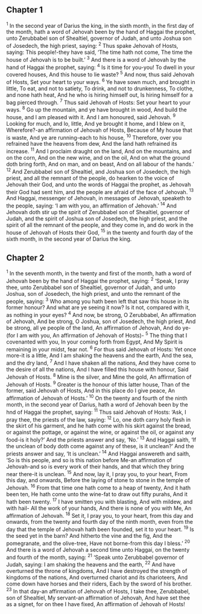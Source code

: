 ## Chapter 1

<sup>1</sup> In the second year of Darius the king, in the sixth month, in the first day of the month, hath a word of Jehovah been by the hand of Haggai the prophet, unto Zerubbabel son of Shealtiel, governor of Judah, and unto Joshua son of Josedech, the high priest, saying:
<sup>2</sup> Thus spake Jehovah of Hosts, saying: This people!-they have said, ‘The time hath not come, The time the house of Jehovah is to be built.’
<sup>3</sup> And there is a word of Jehovah by the hand of Haggai the prophet, saying:
<sup>4</sup> Is it time for you-you! To dwell in your covered houses, And this house to lie waste?
<sup>5</sup> And now, thus said Jehovah of Hosts, Set your heart to your ways.
<sup>6</sup> Ye have sown much, and brought in little, To eat, and not to satiety, To drink, and not to drunkenness, To clothe, and none hath heat, And he who is hiring himself out, Is hiring himself for a bag pierced through.
<sup>7</sup> Thus said Jehovah of Hosts: Set your heart to your ways.
<sup>8</sup> Go up the mountain, and ye have brought in wood, And build the house, and I am pleased with it. And I am honoured, said Jehovah.
<sup>9</sup> Looking for much, and lo, little, And ye brought it home, and I blew on it, Wherefore?-an affirmation of Jehovah of Hosts, Because of My house that is waste, And ye are running-each to his house,
<sup>10</sup> Therefore, over you refrained have the heavens from dew, And the land hath refrained its increase.
<sup>11</sup> And I proclaim draught on the land, And on the mountains, and on the corn, And on the new wine, and on the oil, And on what the ground doth bring forth, And on man, and on beast, And on all labour of the hands.’
<sup>12</sup> And Zerubbabel son of Shealtiel, and Joshua son of Josedech, the high priest, and all the remnant of the people, do hearken to the voice of Jehovah their God, and unto the words of Haggai the prophet, as Jehovah their God had sent him, and the people are afraid of the face of Jehovah.
<sup>13</sup> And Haggai, messenger of Jehovah, in messages of Jehovah, speaketh to the people, saying: ‘I am with you, an affirmation of Jehovah.’
<sup>14</sup> And Jehovah doth stir up the spirit of Zerubbabel son of Shealtiel, governor of Judah, and the spirit of Joshua son of Josedech, the high priest, and the spirit of all the remnant of the people, and they come in, and do work in the house of Jehovah of Hosts their God,
<sup>15</sup> in the twenty and fourth day of the sixth month, in the second year of Darius the king.
## Chapter 2

<sup>1</sup> In the seventh month, in the twenty and first of the month, hath a word of Jehovah been by the hand of Haggai the prophet, saying:
<sup>2</sup> ‘Speak, I pray thee, unto Zerubbabel son of Shealtiel, governor of Judah, and unto Joshua, son of Josedech, the high priest, and unto the remnant of the people, saying:
<sup>3</sup> Who among you hath been left that saw this house in its former honour? And what are ye seeing it now? Is it not, compared with it, as nothing in your eyes?
<sup>4</sup> And now, be strong, O Zerubbabel, An affirmation of Jehovah, And be strong, O Joshua, son of Josedech, the high priest, And be strong, all ye people of the land, An affirmation of Jehovah, And do ye-(for I am with you, An affirmation of Jehovah of Hosts)-
<sup>5</sup> The thing that I covenanted with you, In your coming forth from Egypt, And My Spirit is remaining in your midst, fear not.
<sup>6</sup> For thus said Jehovah of Hosts: Yet once more-it is a little, And I am shaking the heavens and the earth, And the sea, and the dry land,
<sup>7</sup> And I have shaken all the nations, And they have come to the desire of all the nations, And I have filled this house with honour, Said Jehovah of Hosts.
<sup>8</sup> Mine is the silver, and Mine the gold, An affirmation of Jehovah of Hosts.
<sup>9</sup> Greater is the honour of this latter house, Than of the former, said Jehovah of Hosts, And in this place do I give peace, An affirmation of Jehovah of Hosts.’
<sup>10</sup> On the twenty and fourth of the ninth month, in the second year of Darius, hath a word of Jehovah been by the hnd of Haggai the prophet, saying:
<sup>11</sup> Thus said Jehovah of Hosts: ‘Ask, I pray thee, the priests of the law, saying:
<sup>12</sup> Lo, one doth carry holy flesh in the skirt of his garment, and he hath come with his skirt against the bread, or against the pottage, or against the wine, or against the oil, or against any food-is it holy?’ And the priests answer and say, ‘No.’
<sup>13</sup> And Haggai saith, ‘If the unclean of body doth come against any of these, is it unclean?’ And the priests answer and say, ‘It is unclean.’
<sup>14</sup> And Haggai answereth and saith, ‘So is this people, and so is this nation before Me-an affirmation of Jehovah-and so is every work of their hands, and that which they bring near there-it is unclean.
<sup>15</sup> And now, lay it, I pray you, to your heart, From this day, and onwards, Before the laying of stone to stone in the temple of Jehovah.
<sup>16</sup> From that time one hath come to a heap of twenty, And it hath been ten, He hath come unto the wine-fat to draw out fifty purahs, And it hath been twenty.
<sup>17</sup> I have smitten you with blasting, And with mildew, and with hail- All the work of your hands, And there is none of you with Me, An affirmation of Jehovah.
<sup>18</sup> Set it, I pray you, to your heart, from this day and onwards, from the twenty and fourth day of the ninth month, even from the day that the temple of Jehovah hath been founded, set it to your heart.
<sup>19</sup> Is the seed yet in the barn? And hitherto the vine and the fig, And the pomegranate, and the olive-tree, Have not borne-from this day I bless.’
<sup>20</sup> And there is a word of Jehovah a second time unto Haggai, on the twenty and fourth of the month, saying:
<sup>21</sup> ‘Speak unto Zerubbabel governor of Judah, saying: I am shaking the heavens and the earth,
<sup>22</sup> And have overturned the throne of kingdoms, And I have destroyed the strength of kingdoms of the nations, And overturned chariot and its charioteers, And come down have horses and their riders, Each by the sword of his brother.
<sup>23</sup> In that day-an affirmation of Jehovah of Hosts, I take thee, Zerubbabel, son of Shealtiel, My servant-an affirmation of Jehovah, And have set thee as a signet, for on thee I have fixed, An affirmation of Jehovah of Hosts!